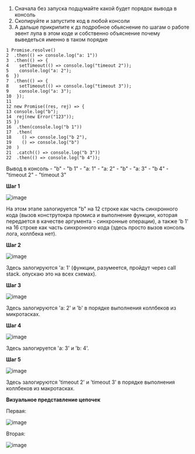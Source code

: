 1) Сначала без запуска подцумайте какой будет порядок вывода в консоль
2) Скопируйте и запустите код в любой консоли
3) А дальше прикрипите к дз подробное обьяснение по шагам о работе эвент лупа в этом коде и собственно объяснение почему выведеться именно в таком порядке


```
1 Promise.resolve()
2  .then(() => console.log("a: 1"))
3  .then(() => {
4    setTimeout(() => console.log("timeout 2"));
5    console.log("a: 2");
6  })
7  .then(() => {
8    setTimeout(() => console.log("timeout 3"));
9    console.log("a: 3");  
10  });
11
12 new Promise((res, rej) => {
13 console.log("b");
14  rej(new Error("123"));
15 })
16  .then(console.log("b 1"))
17  .then(
18    () => console.log("b 2"),
19    () => console.log("b")
20  )
21  .catch(() => console.log("b 3"))
22  .then(() => console.log("b 4"));
```

Вывод в консоль - "b" - "b 1" - "a: 1" - "a: 2" - "b" - "a: 3" - "b 4" - "timeout 2" - "timeout 3"

**Шаг 1**

![image](https://github.com/AlinaLaniuk/aston-js-intensive/assets/101401177/5c43fc2b-7e13-4c9e-9a34-8b918061e682)

На этом этапе залогируется "b" на 12 строке как часть синхронного кода (вызов конструтокра промиса и выполнение функции, которая передается в качестве аргумента - синхронные операции), 
а также 'b 1' на 16 строке как часть синхронного кода (здесь просто вызов консоль лога, коллбека нет).

**Шаг 2**

![image](https://github.com/AlinaLaniuk/aston-js-intensive/assets/101401177/20e74798-cef3-4868-aed8-7a019e26ef33)


Здесь залогируются 'a: 1' (функции, разумеется, пройдут через call stack. опускаю это на всех схемах).

**Шаг 3**

![image](https://github.com/AlinaLaniuk/aston-js-intensive/assets/101401177/8f388b9f-9e89-4d02-b096-f6bd0e51448a)



Здесь залогируются 'a: 2' и 'b' в порядке выполнения коллбеков из микротасках.

**Шаг 4**

![image](https://github.com/AlinaLaniuk/aston-js-intensive/assets/101401177/906fe0f2-0915-4dd4-befc-d61d9745d9c2)


Здесь залогируется 'a: 3' и 'b: 4'.

**Шаг 5**

![image](https://github.com/AlinaLaniuk/aston-js-intensive/assets/101401177/d335db29-8133-4189-bad4-828b219afd14)

Здесь залогируются 'timeout 2' и 'timeout 3' в порядке выполнения коллбеков из макротасках.



**Визуальное представление цепочек**

Первая:

![image](https://github.com/AlinaLaniuk/aston-js-intensive/assets/101401177/e161edd8-d5cb-4e2f-a42b-e38327dd04f0)


Вторая:

![image](https://github.com/AlinaLaniuk/aston-js-intensive/assets/101401177/d129852f-37e8-4177-ad48-12ea51f1663b)



